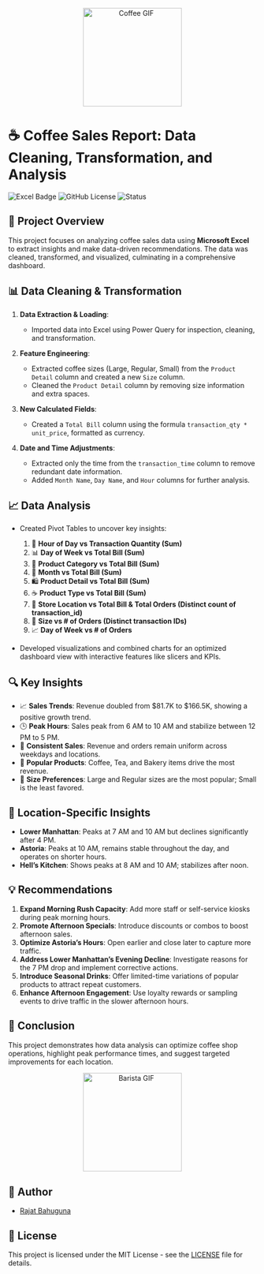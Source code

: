 <p align="center">
  <img src="https://media.giphy.com/media/3oEduK14P1v6bPYjW8/giphy.gif" width="200" alt="Coffee GIF">
</p>

# ☕ Coffee Sales Report: Data Cleaning, Transformation, and Analysis

![Excel Badge](https://img.shields.io/badge/Microsoft%20Excel-Data%20Analysis-217346?style=for-the-badge&logo=microsoftexcel&logoColor=white)
![GitHub License](https://img.shields.io/badge/license-MIT-blue.svg)
![Status](https://img.shields.io/badge/Status-Complete-green)

## 🚀 Project Overview
This project focuses on analyzing coffee sales data using **Microsoft Excel** to extract insights and make data-driven recommendations. The data was cleaned, transformed, and visualized, culminating in a comprehensive dashboard.

## 📊 Data Cleaning & Transformation

1. **Data Extraction & Loading**: 
   - Imported data into Excel using Power Query for inspection, cleaning, and transformation.

2. **Feature Engineering**:
   - Extracted coffee sizes (Large, Regular, Small) from the `Product Detail` column and created a new `Size` column.
   - Cleaned the `Product Detail` column by removing size information and extra spaces.

3. **New Calculated Fields**:
   - Created a `Total Bill` column using the formula `transaction_qty * unit_price`, formatted as currency.

4. **Date and Time Adjustments**:
   - Extracted only the time from the `transaction_time` column to remove redundant date information.
   - Added `Month Name`, `Day Name`, and `Hour` columns for further analysis.

## 📈 Data Analysis

- Created Pivot Tables to uncover key insights:
  1. 📅 **Hour of Day vs Transaction Quantity (Sum)**
  2. 📊 **Day of Week vs Total Bill (Sum)**
  3. 🍵 **Product Category vs Total Bill (Sum)**
  4. 📆 **Month vs Total Bill (Sum)**
  5. 🛍️ **Product Detail vs Total Bill (Sum)**
  6. ☕ **Product Type vs Total Bill (Sum)**
  7. 🏢 **Store Location vs Total Bill & Total Orders (Distinct count of transaction_id)**
  8. 🥤 **Size vs # of Orders (Distinct transaction IDs)**
  9. 📈 **Day of Week vs # of Orders**

- Developed visualizations and combined charts for an optimized dashboard view with interactive features like slicers and KPIs.

## 🔍 Key Insights

- 📈 **Sales Trends**: Revenue doubled from $81.7K to $166.5K, showing a positive growth trend.
- 🕒 **Peak Hours**: Sales peak from 6 AM to 10 AM and stabilize between 12 PM to 5 PM.
- 📅 **Consistent Sales**: Revenue and orders remain uniform across weekdays and locations.
- 🥐 **Popular Products**: Coffee, Tea, and Bakery items drive the most revenue.
- 📏 **Size Preferences**: Large and Regular sizes are the most popular; Small is the least favored.

## 📍 Location-Specific Insights

- **Lower Manhattan**: Peaks at 7 AM and 10 AM but declines significantly after 4 PM.
- **Astoria**: Peaks at 10 AM, remains stable throughout the day, and operates on shorter hours.
- **Hell’s Kitchen**: Shows peaks at 8 AM and 10 AM; stabilizes after noon.

## 💡 Recommendations

1. **Expand Morning Rush Capacity**: Add more staff or self-service kiosks during peak morning hours.
2. **Promote Afternoon Specials**: Introduce discounts or combos to boost afternoon sales.
3. **Optimize Astoria’s Hours**: Open earlier and close later to capture more traffic.
4. **Address Lower Manhattan’s Evening Decline**: Investigate reasons for the 7 PM drop and implement corrective actions.
5. **Introduce Seasonal Drinks**: Offer limited-time variations of popular products to attract repeat customers.
6. **Enhance Afternoon Engagement**: Use loyalty rewards or sampling events to drive traffic in the slower afternoon hours.

## 📝 Conclusion

This project demonstrates how data analysis can optimize coffee shop operations, highlight peak performance times, and suggest targeted improvements for each location.

<p align="center">
  <img src="https://media.giphy.com/media/l41YdO48HRpDIFSoA/giphy.gif" width="200" alt="Barista GIF">
</p>

## 👤 Author
- [Rajat Bahuguna](#)

## 📜 License
This project is licensed under the MIT License - see the [LICENSE](LICENSE) file for details.
